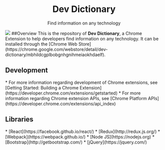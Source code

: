 <h1 align="center">Dev Dictionary</h1>
<p align="center">Find information on any technology</p>
<kbd><img src='https://github.com/kensplanet/dev-dictionary/blob/master/screenshots/2.0.0-1.png?raw=true'/></kbd>
##Overview
This is the repository of <b>Dev Dictionary</b>, a Chrome Extension to help developers find information on any technology. It can be installed through the [Chrome Web Store](https://chrome.google.com/webstore/detail/dev-dictionary/mbhildcgplbobgnhgnihmeiaokhdaelf).

<h2>Development</h2>
* For more information regarding development of Chrome extensions, see [Getting Started: Building a Chrome Extension](https://developer.chrome.com/extensions/getstarted)
* For more information regarding Chrome extension APIs, see [Chrome Platform APIs](https://developer.chrome.com/extensions/api_index)

<h2>Libraries</h2>
* [React](https://facebook.github.io/react/)
* [Redux](http://redux.js.org/)
* [Webpack](https://webpack.github.io/)
* [Node JS](https://nodejs.org)
* [Bootstrap](http://getbootstrap.com/)
* [jQuery](https://jquery.com/)
